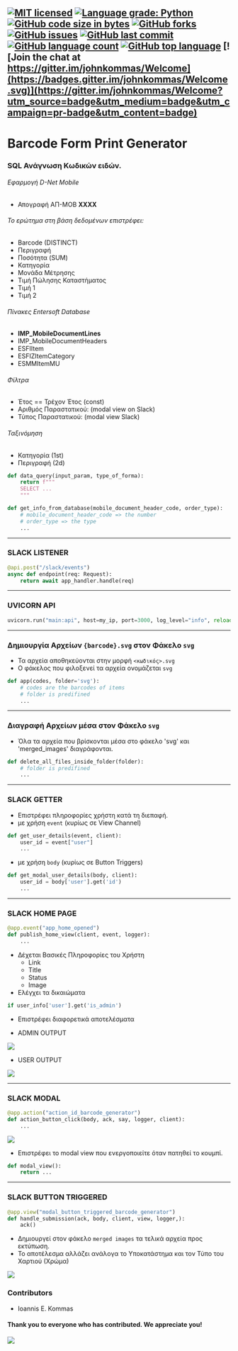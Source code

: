 
[![MIT licensed](https://img.shields.io/badge/license-MIT-brightgreen.svg)](LICENSE)
[![Language grade: Python](https://img.shields.io/lgtm/grade/python/g/johnkommas/BarcodeReader.svg?logo=lgtm&logoWidth=18)](https://lgtm.com/projects/g/johnkommas/BarcodeReader/context:python)[![GitHub code size in bytes](https://img.shields.io/github/languages/code-size/johnkommas/BarcodeReader)](CODE_SIZE)
[![GitHub forks](https://img.shields.io/github/forks/johnkommas/BarcodeReader?style=social)](FORKS)
[![GitHub issues](https://img.shields.io/github/issues/johnkommas/BarcodeReader)](ISSUES)
[![GitHub last commit](https://img.shields.io/github/last-commit/johnkommas/BarcodeReader)](COMMIT)
[![GitHub language count](https://img.shields.io/github/languages/count/johnkommas/BarcodeReader)](LANGUAGES)
[![GitHub top language](https://img.shields.io/github/languages/top/johnkommas/BarcodeReader)](lang)
[![Join the chat at https://gitter.im/johnkommas/Welcome](https://badges.gitter.im/johnkommas/Welcome.svg)](https://gitter.im/johnkommas/Welcome?utm_source=badge&utm_medium=badge&utm_campaign=pr-badge&utm_content=badge)
---

# Barcode Form Print Generator 


### SQL Ανάγνωση Κωδικών ειδών.
###### Eφαρμογή D-Net Mobile 
- Απογραφή ΑΠ-ΜΟΒ <b>ΧΧΧΧ</b>

###### Το ερώτημα στη βάση δεδομένων επιστρέφει:
- Barcode (DISTINCT)
- Περιγραφή
- Ποσότητα (SUM)
- Κατηγορία
- Μονάδα Μέτρησης
- Τιμή Πώλησης Καταστήματος
- Τιμή 1
- Τιμή 2

###### Πίνακες Entersoft Database
- <b>IMP_MobileDocumentLines </b>
- IMP_MobileDocumentHeaders 
- ESFIItem 
- ESFIZItemCategory
- ESMMItemMU

###### Φίλτρα
- Έτος == Τρέχον Έτος (const)
- Αριθμός Παραστατικού: (modal view on Slack)
- Τύπος Παραστατικού: (modal view Slack)

###### Ταξινόμηση
- Κατηγορία (1st)
- Περιγραφή (2d)

```python
def data_query(input_param, type_of_forma):
    return f"""
    SELECT ...
    """
```

```python
def get_info_from_database(mobile_document_header_code, order_type):
    # mobile_document_header_code => the number
    # order_type => the type
    ...
```    

---
### SLACK LISTENER
```python
@api.post("/slack/events")
async def endpoint(req: Request):
    return await app_handler.handle(req)
```

---
### UVICORN API
```python
uvicorn.run("main:api", host=my_ip, port=3000, log_level="info", reload=True)
```

---

### Δημιουργία Αρχείων `{barcode}.svg` στον Φάκελο `svg` <br>
- Τα αρχεία αποθηκεύονται στην μορφή `<κωδικός>.svg`
- Ο φάκελος που φιλοξενεί τα αρχεία ονομάζεται `svg`
```python
def app(codes, folder='svg'):
    # codes are the barcodes of items 
    # folder is predifined
    ...
```

---

### Διαγραφή Αρχείων μέσα στον Φάκελο `svg`
- Όλα τα αρχεία που βρίσκονται μέσα στο φάκελο 'svg' και 'merged_images' διαγράφονται.
```python
def delete_all_files_inside_folder(folder):
    # folder is predifined
    ...
```

---

### SLACK GETTER
- Επιστρέφει πληροφορίες χρήστη κατά τη διεπαφή.
- με χρήση `event` (κυρίως σε View Channel)
```python
def get_user_details(event, client):
    user_id = event["user"]
    ...
```
- με χρήση `body` (κυρίως σε Button Triggers)
```python
def get_modal_user_details(body, client):
    user_id = body['user'].get('id')
    ...
```

---

### SLACK HOME PAGE
```python
@app.event("app_home_opened")
def publish_home_view(client, event, logger):
    ...
```
- Δέχεται Βασικές Πληροφορίες του Χρήστη
  - Link
  - Title
  - Status
  - Image
- Ελέγχει τα δικαιώματα 
```python
if user_info['user'].get('is_admin')
```
- Επιστρέφει διαφορετικά αποτελέσματα 

- ADMIN OUTPUT

<a >
  <img src="https://github.com/johnkommas/BarcodeReader/blob/master/app/images/admin.png?raw=true" />
</a>

- USER OUTPUT

<a >
  <img src="https://github.com/johnkommas/BarcodeReader/blob/master/app/images/user.png?raw=true" />
</a>

---

### SLACK MODAL
```python
@app.action("action_id_barcode_generator")
def action_button_click(body, ack, say, logger, client):
    ...
```

<a >
  <img src="https://github.com/johnkommas/BarcodeReader/blob/master/app/images/modal.png?raw=true" />
</a>

- Επιστρέφει το modal view που ενεργοποιείτε όταν πατηθεί το κουμπί.
```python
def modal_view():
    return ...
```

---

### SLACK BUTTON TRIGGERED
```python
@app.view("modal_button_triggered_barcode_generator")
def handle_submission(ack, body, client, view, logger,):
    ack()
```

- Δημιουργεί στον φάκελο `merged images` τα τελικά αρχεία προς εκτύπωση.
- Το αποτέλεσμα αλλάζει ανάλογα το Υποκατάστημα και τον Τύπο του Χαρτιού (Χρώμα)

<a >
  <img src="https://github.com/johnkommas/BarcodeReader/blob/master/app/images/final.png?raw=true" />
</a>

### Contributors

- Ioannis E. Kommas


#### Thank you to everyone who has contributed. We appreciate you!

<a >
  <img src="https://github.com/johnkommas/CodeCademy_Projects/blob/master/img/dart_images/b.png?raw=true" />
</a>


